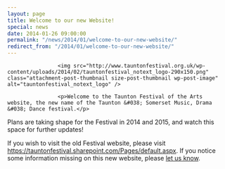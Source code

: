 ```yaml
---
layout: page
title: Welcome to our new Website!
special: news
date: 2014-01-26 09:00:00
permalink: "/news/2014/01/welcome-to-our-new-website/"
redirect_from: "/2014/01/welcome-to-our-new-website/"
---
```



                    <img src="http://www.tauntonfestival.org.uk/wp-content/uploads/2014/02/tauntonfestival_notext_logo-290x150.png" class="attachment-post-thumbnail size-post-thumbnail wp-post-image" alt="tauntonfestival_notext_logo" />
                    <p>Welcome to the Taunton Festival of the Arts website, the new name of the Taunton &#038; Somerset Music, Drama &#038; Dance festival.</p>
<p>Plans are taking shape for the Festival in 2014 and 2015, and watch this space for further updates!</p>
<p>If you wish to visit the old Festival website, please visit <a href="https://tauntonfestival.sharepoint.com/Pages/default.aspx" onclick="_gaq.push(['_trackEvent', 'outbound-article', 'https://tauntonfestival.sharepoint.com/Pages/default.aspx', 'https://tauntonfestival.sharepoint.com/Pages/default.aspx']);" >https://tauntonfestival.sharepoint.com/Pages/default.aspx</a>. If you notice some information missing on this new website, please <a href="/contact-us/" title="Contact Us">let us know</a>.</p>

                
